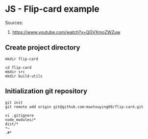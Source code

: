 JS - Flip-card example 
======================

Sources:
1. https://www.youtube.com/watch?v=QGVXmoZWZuw 

Create project directory
------------------------

```
mkdir flip-card

cd flip-card
mkdir src
mkdir build-utils
```

Initialization git repository
-----------------------------

```
git init
git remote add origin git@github.com:maotouying69/flip-card.git
```

```
vi .gitignore
node_modules/*
dist/*
*~
.#*
```


